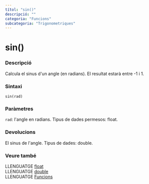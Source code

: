 ```yaml
---
títol: "sin()"
descripció: ""
categoria: "Funcions"
subcategoria: "Trigonometriques"
---
```


# sin()

### Descripció

Calcula el sinus d'un angle (en radians). El resultat estarà entre -1 i 1.

### Sintaxi

`sin(rad)`

### Paràmetres

`rad`: l'angle en radians. Tipus de dades permesos: float.

### Devolucions

El sinus de l'angle. Tipus de dades: double.

### Veure també

LLENGUATGE [float](../../Variables/Tipus-dades/float.md)  
LLENGUATGE [double](../../Variables/Tipus-dades/double.md)  
LLENGUATGE [Funcions](../../Funcions.md)
